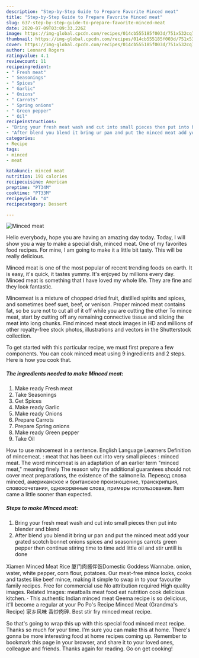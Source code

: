 ```yaml
---
description: "Step-by-Step Guide to Prepare Favorite Minced meat"
title: "Step-by-Step Guide to Prepare Favorite Minced meat"
slug: 637-step-by-step-guide-to-prepare-favorite-minced-meat
date: 2020-07-09T03:09:33.226Z
image: https://img-global.cpcdn.com/recipes/014cb555185f003d/751x532cq70/minced-meat-recipe-main-photo.jpg
thumbnail: https://img-global.cpcdn.com/recipes/014cb555185f003d/751x532cq70/minced-meat-recipe-main-photo.jpg
cover: https://img-global.cpcdn.com/recipes/014cb555185f003d/751x532cq70/minced-meat-recipe-main-photo.jpg
author: Leonard Rogers
ratingvalue: 4.1
reviewcount: 11
recipeingredient:
- " Fresh meat"
- " Seasonings"
- " Spices"
- " Garlic"
- " Onions"
- " Carrots"
- " Spring onions"
- " Green pepper"
- " Oil"
recipeinstructions:
- "Bring your fresh meat wash and cut into small pieces then put into blender and blend"
- "After blend you blend it bring ur pan and put the minced meat add your grated scotch bonnet onions spices and seasonings carrots green pepper then continue stiring time to time add little oil and stir untill is done"
categories:
- Recipe
tags:
- minced
- meat

katakunci: minced meat 
nutrition: 191 calories
recipecuisine: American
preptime: "PT34M"
cooktime: "PT33M"
recipeyield: "4"
recipecategory: Dessert

---
```



![Minced meat](https://img-global.cpcdn.com/recipes/014cb555185f003d/751x532cq70/minced-meat-recipe-main-photo.jpg)

Hello everybody, hope you are having an amazing day today. Today, I will show you a way to make a special dish, minced meat. One of my favorites food recipes. For mine, I am going to make it a little bit tasty. This will be really delicious.

Minced meat is one of the most popular of recent trending foods on earth. It is easy, it's quick, it tastes yummy. It's enjoyed by millions every day. Minced meat is something that I have loved my whole life. They are fine and they look fantastic.

Mincemeat is a mixture of chopped dried fruit, distilled spirits and spices, and sometimes beef suet, beef, or venison. Proper minced meat contains fat, so be sure not to cut all of it off while you are cutting the other To mince meat, start by cutting off any remaining connective tissue and slicing the meat into long chunks. Find minced meat stock images in HD and millions of other royalty-free stock photos, illustrations and vectors in the Shutterstock collection.


To get started with this particular recipe, we must first prepare a few components. You can cook minced meat using 9 ingredients and 2 steps. Here is how you cook that.

<!--inarticleads1-->

##### The ingredients needed to make Minced meat:

1. Make ready  Fresh meat
1. Take  Seasonings
1. Get  Spices
1. Make ready  Garlic
1. Make ready  Onions
1. Prepare  Carrots
1. Prepare  Spring onions
1. Make ready  Green pepper
1. Take  Oil


How to use mincemeat in a sentence. English Language Learners Definition of mincemeat. : meat that has been cut into very small pieces : minced meat. The word mincemeat is an adaptation of an earlier term &#34;minced meat,&#34; meaning finely The reason why the additional guarantees should not cover meat preparations, the existence of the salmonella. Перевод слова minced, американское и британское произношение, транскрипция, словосочетания, однокоренные слова, примеры использования. Item came a little sooner than expected. 

<!--inarticleads2-->

##### Steps to make Minced meat:

1. Bring your fresh meat wash and cut into small pieces then put into blender and blend
1. After blend you blend it bring ur pan and put the minced meat add your grated scotch bonnet onions spices and seasonings carrots green pepper then continue stiring time to time add little oil and stir untill is done


Xiamen Minced Meat Rice 厦门肉酱伴饭Domestic Goddess Wannabe. onion, water, white pepper, corn flour, potatoes. Our meat-free mince looks, cooks and tastes like beef mince, making it simple to swap in to your favourite family recipes. Free for commercial use No attribution required High quality images. Related Images: meatballs meat food eat nutrition cook delicious kitchen. · This authentic Indian minced meat Qeema recipe is so delicious, it&#39;ll become a regular at your Po Po&#39;s Recipe Minced Meat (Grandma&#39;s Recipe) 家乡风味 香炒肉碎. Best stir fry minced meat recipe. 

So that's going to wrap this up with this special food minced meat recipe. Thanks so much for your time. I'm sure you can make this at home. There's gonna be more interesting food at home recipes coming up. Remember to bookmark this page in your browser, and share it to your loved ones, colleague and friends. Thanks again for reading. Go on get cooking!
